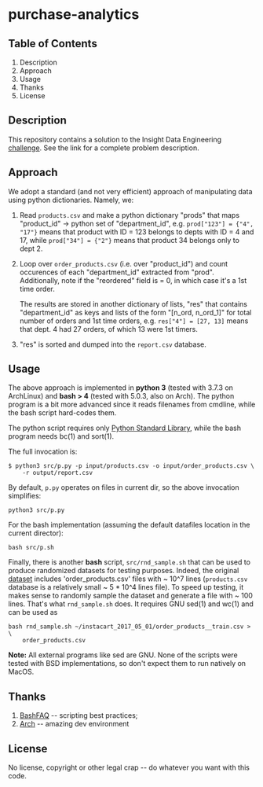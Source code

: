 # purchase-analytics

## Table of Contents
1. Description
2. Approach
3. Usage
4. Thanks
5. License

## Description

This repository contains a solution to the Insight Data Engineering
[challenge](https://github.com/InsightDataScience/Purchase-Analytics). See the
link for a complete problem description.

## Approach

We adopt a standard (and not very efficient) approach of manipulating data
using python dictionaries. Namely, we:
1. Read `products.csv` and make a python dictionary "prods" that maps
   "product_id" -> python set of "department_id", e.g. `prod["123"] = {"4",
   "17"}` means that product with ID = 123 belongs to depts with ID = 4 and 17,
   while `prod["34"] = {"2"}` means that product 34 belongs only to dept 2.

2. Loop over `order_products.csv` (i.e. over "product_id") and count occurences
   of each "department_id" extracted from "prod". Additionally, note if the
   "reordered" field is = 0, in which case it's a 1st time order.

   The results are stored in another dictionary of lists, "res" that contains
   "department_id" as keys and lists of the form "[n_ord, n_ord_1]" for total
   number of orders and 1st time orders, e.g. `res["4"] = [27, 13]` means that
   dept. 4 had 27 orders, of which 13 were 1st timers.

3. "res" is sorted and dumped into the `report.csv` database.

## Usage

The above approach is implemented in **python 3** (tested with 3.7.3 on
ArchLinux) and **bash > 4** (tested with 5.0.3, also on Arch). The python
program is a bit more advanced since it reads filenames from cmdline, while the
bash script hard-codes them.

The python script requires only [Python Standard
Library](https://docs.python.org/3/library), while the bash program needs bc(1)
and sort(1).

The full invocation is:
```
$ python3 src/p.py -p input/products.csv -o input/order_products.csv \
	-r output/report.csv
```
By default, `p.py` operates on files in current dir, so the above invocation
simplifies:
```
python3 src/p.py 
```

For the bash implementation (assuming the default datafiles location in the
current director):
```
bash src/p.sh
```

Finally, there is another **bash** script, `src/rnd_sample.sh` that can be used
to produce randomized datasets for testing purposes. Indeed, the original
[dataset](https://www.instacart.com/datasets/grocery-shopping-2017) includes
'order_products.csv' files with ~ 10^7 lines (`products.csv` database is a
relatively small ~ 5 * 10^4 lines file). To speed up testing, it makes sense to
randomly sample the dataset and generate a file with ~ 100 lines. That's what
`rnd_sample.sh` does. It requires GNU sed(1) and wc(1) and can be used as
```
bash rnd_sample.sh ~/instacart_2017_05_01/order_products__train.csv > \
	order_products.csv
```

**Note:** All external programs like sed are GNU. None of the scripts were
tested with BSD implementations, so don't expect them to run natively on MacOS.

## Thanks

1. [BashFAQ](http://mywiki.wooledge.org/BashFAQ) -- scripting best practices;
2. [Arch](https://www.archlinux.org) -- amazing dev environment

## License

No license, copyright or other legal crap -- do whatever you want with this
code.

